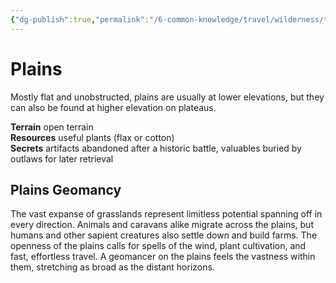 ```yaml
---
{"dg-publish":true,"permalink":"/6-common-knowledge/travel/wilderness/terrain-types/plains/"}
---
```


# Plains

Mostly flat and unobstructed, plains are usually at lower elevations, but they can also be found at higher elevation on plateaus.

**Terrain** open terrain  
**Resources** useful plants (flax or cotton)  
**Secrets** artifacts abandoned after a historic battle, valuables buried by outlaws for later retrieval

## Plains Geomancy 

The vast expanse of grasslands represent limitless potential spanning off in every direction. Animals and caravans alike migrate across the plains, but humans and other sapient creatures also settle down and build farms. The openness of the plains calls for spells of the wind, plant cultivation, and fast, effortless travel. A geomancer on the plains feels the vastness within them, stretching as broad as the distant horizons.
